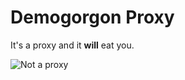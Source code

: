 # Demogorgon Proxy

It's a proxy and it **will** eat you.

![Not a proxy](https://upload.wikimedia.org/wikipedia/commons/thumb/1/1e/Starfish_Unidirectional_Regen.png/1920px-Starfish_Unidirectional_Regen.png)